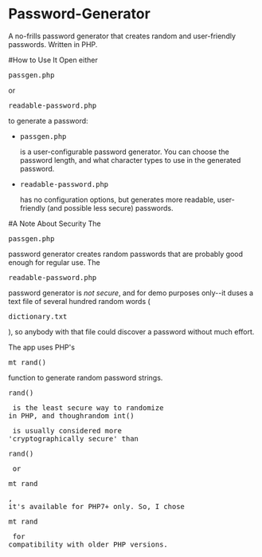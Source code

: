 # Password-Generator
A no-frills password generator that creates random and user-friendly passwords. Written in PHP.

#How to Use It
Open either <pre>passgen.php</pre> or <pre>readable-password.php</pre> to generate a password:
* <pre>passgen.php</pre> is a user-configurable password generator. You can choose the password length, and what character types to use in the generated password.
* <pre>readable-password.php</pre> has no configuration options, but generates more readable, user-friendly (and possible less secure) passwords.

#A Note About Security
The <pre>passgen.php</pre> password generator creates random passwords that are probably good enough for regular use. The <pre>readable-password.php</pre> password generator is *not secure*, and for demo purposes only--it duses a text file of several hundred random words (<pre>dictionary.txt</pre>), so anybody with that file could discover a password without much effort.

The app uses PHP's <pre>mt_rand()</pre> function to generate random password strings. <pre>rand()<pre> is the least secure way to randomize in PHP, and thoughrandom_int()</pre> is usually considered more 'cryptographically secure' than <pre>rand()</pre> or <pre>mt_rand</pre>, it's available for PHP7+ only. So, I chose <pre>mt_rand</pre> for compatibility with older PHP versions.
